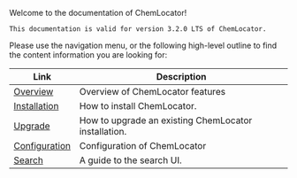 

Welcome to the documentation of ChemLocator!

    This documentation is valid for version 3.2.0 LTS of ChemLocator.

Please use the navigation menu, or the following high-level outline to find the
content information you are looking for:


| Link | Description |
|---------|---------|
| [Overview](overview/overview.md)  | Overview of ChemLocator features |
| [Installation](installation/installation-overview.md) | How to install ChemLocator. |
| [Upgrade](upgrade/upgrade.md) | How to upgrade an existing ChemLocator installation. |
| [Configuration](configuration/configuration-overview.md) | Configuration of ChemLocator |
| [Search](search/search-overview.md)  | A guide to the search UI. |
